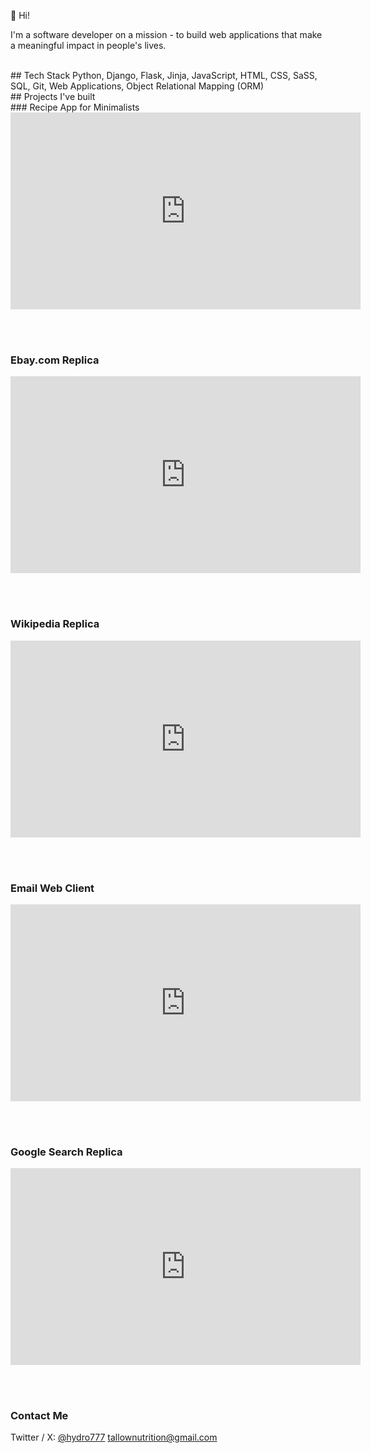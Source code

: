 👋 Hi!  

I'm a software developer on a mission - to build web applications that make a meaningful impact in people's lives.

<br>
## Tech Stack
Python, Django, Flask, Jinja, JavaScript, HTML, CSS, SaSS, SQL, Git, Web Applications, Object Relational Mapping (ORM)

<br>
## Projects I've built

<br>
### Recipe App for Minimalists
<iframe width="560" height="315" src="https://www.youtube.com/embed/CEq72dox6dY" frameborder="0" allowfullscreen></iframe>

<br><br>
### Ebay.com Replica
<iframe width="560" height="315" src="https://www.youtube.com/embed/q2ZC7i7GMYE" frameborder="0" allowfullscreen></iframe>

<br><br>
### Wikipedia Replica
<iframe width="560" height="315" src="https://www.youtube.com/embed/G1cgZpp6qXE" frameborder="0" allowfullscreen></iframe>

<br><br>
### Email Web Client
<iframe width="560" height="315" src="https://www.youtube.com/embed/vfWwBAzs2wI" frameborder="0" allowfullscreen></iframe>

<br><br>
### Google Search Replica
<iframe width="560" height="315" src="https://www.youtube.com/embed/zX6YyeMfVPU" frameborder="0" allowfullscreen></iframe>

<br><br>
### Contact Me
Twitter / X: [@hydro777](https://x.com/hydro7277)
tallownutrition@gmail.com


